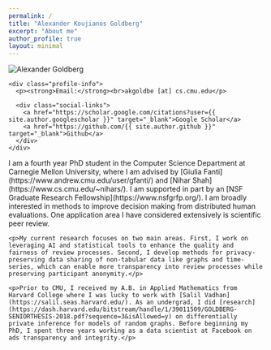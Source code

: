 ```yaml
---
permalink: /
title: "Alexander Koujianos Goldberg"
excerpt: "About me"
author_profile: true
layout: minimal
---
```


<div class="homepage-layout">
  <div class="profile-column">
    <img src="{{ base_path }}/images/{{ site.author.avatar }}" alt="Alexander Goldberg" class="profile-image">
    
    <div class="profile-info">
      <p><strong>Email:</strong><br>akgoldbe [at] cs.cmu.edu</p>
      
      <div class="social-links">
        <a href="https://scholar.google.com/citations?user={{ site.author.googlescholar }}" target="_blank">Google Scholar</a>
        <a href="https://github.com/{{ site.author.github }}" target="_blank">Github</a>
      </div>
    </div>
  </div>
  
  <div class="content-column">
    <p>I am a fourth year PhD student in the Computer Science Department at Carnegie Mellon University, where I am advised by [Giulia Fanti](https://www.andrew.cmu.edu/user/gfanti/) and [Nihar Shah](https://www.cs.cmu.edu/~nihars/). I am supported in part by an [NSF Graduate Research Fellowship](https://www.nsfgrfp.org/). I am broadly interested in methods to improve decision making from distributed human evaluations. One application area I have considered extensively is scientific peer review.</p>

    <p>My current research focuses on two main areas. First, I work on leveraging AI and statistical tools to enhance the quality and fairness of review processes. Second, I develop methods for privacy-preserving data sharing of non-tabular data like graphs and time-series, which can enable more transparency into review processes while preserving participant anonymity.</p>

    <p>Prior to CMU, I received my A.B. in Applied Mathematics from Harvard College where I was lucky to work with [Salil Vadhan](https://salil.seas.harvard.edu/). As an undergrad, I did [research](https://dash.harvard.edu/bitstream/handle/1/39011509/GOLDBERG-SENIORTHESIS-2018.pdf?sequence=3&isAllowed=y) on differentially private inference for models of random graphs. Before beginning my PhD, I spent three years working as a data scientist at Facebook on ads transparency and integrity.</p>
  </div>
</div>
